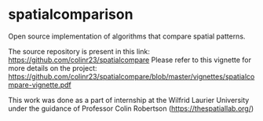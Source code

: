 # spatialcomparison
Open source implementation of algorithms that compare spatial patterns. 

The source repository is present in this link: https://github.com/colinr23/spatialcompare
Please refer to this vignette for more details on the project: https://github.com/colinr23/spatialcompare/blob/master/vignettes/spatialcompare-vignette.pdf


This work was done as a part of internship at the Wilfrid Laurier University under the guidance of Professor Colin Robertson (https://thespatiallab.org/)
